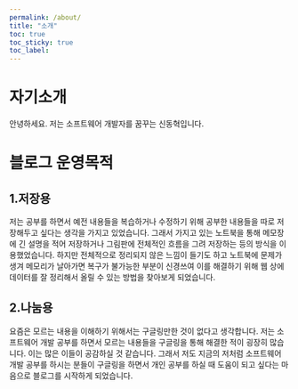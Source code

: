 ```yaml
---
permalink: /about/
title: "소개"
toc: true
toc_sticky: true
toc_label: 
---
```


# 자기소개
안녕하세요. 저는 소프트웨어 개발자를 꿈꾸는 신동혁입니다.

# 블로그 운영목적
## 1.저장용
저는 공부를 하면서 예전 내용들을 복습하거나 수정하기 위해 공부한 내용들을 따로 저장해두고 싶다는 생각을 가지고 있었습니다. 그래서 가지고 있는 노트북을 통해 메모장에 긴 설명을 적어 저장하거나 그림판에 전체적인 흐름을 그려 저장하는 등의 방식을 이용했었습니다. 하지만 전체적으로 정리되지 않은 느낌이 들기도 하고 노트북에 문제가 생겨 메모리가 날아가면 복구가 불가능한 부분이 신경쓰여 이를 해결하기 위해 웹 상에 데이터를 잘 정리해서 올릴 수 있는 방법을 찾아보게 되었습니다.

## 2.나눔용
요즘은 모르는 내용을 이해하기 위해서는 구글링만한 것이 없다고 생각합니다. 저는 소프트웨어 개발 공부를 하면서 모르는 내용들을 구글링을 통해 해결한 적이 굉장히 많습니다. 이는 많은 이들이 공감하실 것 같습니다. 그래서 저도 지금의 저처럼 소프트웨어 개발 공부를 하시는 분들이 구글링을 하면서 개인 공부를 하실 때 도움이 되고 싶다는 마음으로 블로그를 시작하게 되었습니다.